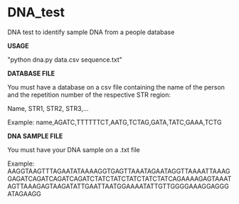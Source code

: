 # DNA_test
DNA test to identify sample DNA from a people database


**USAGE**

"python dna.py data.csv sequence.txt"


**DATABASE FILE**

You must have a database on a csv file containing the name of the person and the repetition number of the respective STR region:

Name, STR1, STR2, STR3,...

Example:
name,AGATC,TTTTTTCT,AATG,TCTAG,GATA,TATC,GAAA,TCTG

**DNA SAMPLE FILE**

You must have your DNA sample on a .txt file

Example:
AAGGTAAGTTTAGAATATAAAAGGTGAGTTAAATAGAATAGGTTAAAATTAAAGGAGATCAGATCAGATCAGATCTATCTATCTATCTATCTATCAGAAAAGAGTAAATAGTTAAAGAGTAAGATATTGAATTAATGGAAAATATTGTTGGGGAAAGGAGGGATAGAAGG
